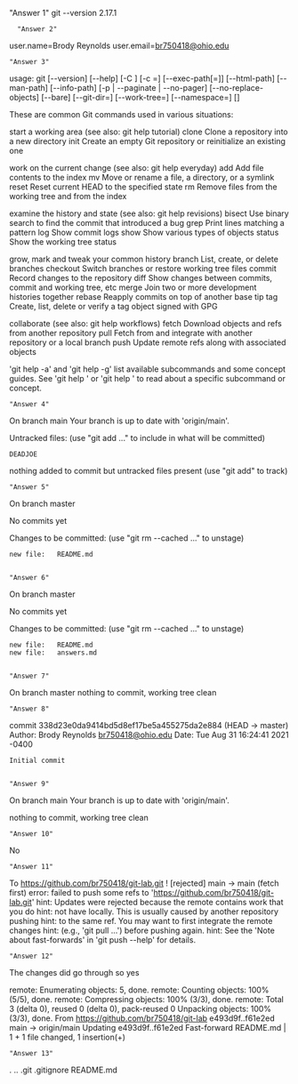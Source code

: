    "Answer 1" 
git --version 2.17.1


      "Answer 2"
user.name=Brody Reynolds
user.email=br750418@ohio.edu


	"Answer 3"
usage: git [--version] [--help] [-C <path>] [-c <name>=<value>]
           [--exec-path[=<path>]] [--html-path] [--man-path] [--info-path]
           [-p | --paginate | --no-pager] [--no-replace-objects] [--bare]
           [--git-dir=<path>] [--work-tree=<path>] [--namespace=<name>]
           <command> [<args>]

These are common Git commands used in various situations:

start a working area (see also: git help tutorial)
   clone      Clone a repository into a new directory
   init       Create an empty Git repository or reinitialize an existing one

work on the current change (see also: git help everyday)
   add        Add file contents to the index
   mv         Move or rename a file, a directory, or a symlink
   reset      Reset current HEAD to the specified state
   rm         Remove files from the working tree and from the index

examine the history and state (see also: git help revisions)
   bisect     Use binary search to find the commit that introduced a bug
   grep       Print lines matching a pattern
   log        Show commit logs
   show       Show various types of objects
   status     Show the working tree status

grow, mark and tweak your common history
   branch     List, create, or delete branches
   checkout   Switch branches or restore working tree files
   commit     Record changes to the repository
   diff       Show changes between commits, commit and working tree, etc
   merge      Join two or more development histories together
   rebase     Reapply commits on top of another base tip
   tag        Create, list, delete or verify a tag object signed with GPG

collaborate (see also: git help workflows)
   fetch      Download objects and refs from another repository
   pull       Fetch from and integrate with another repository or a local branch
   push       Update remote refs along with associated objects

'git help -a' and 'git help -g' list available subcommands and some
concept guides. See 'git help <command>' or 'git help <concept>'
to read about a specific subcommand or concept.


	"Answer 4"
On branch main
Your branch is up to date with 'origin/main'.

Untracked files:
  (use "git add <file>..." to include in what will be committed)

	DEADJOE

nothing added to commit but untracked files present (use "git add" to track)



	"Answer 5"
On branch master

No commits yet

Changes to be committed:
  (use "git rm --cached <file>..." to unstage)

	new file:   README.md


	"Answer 6"
On branch master

No commits yet

Changes to be committed:
  (use "git rm --cached <file>..." to unstage)

	new file:   README.md
	new file:   answers.md


	"Answer 7"
On branch master
nothing to commit, working tree clean


	"Answer 8"
commit 338d23e0da9414bd5d8ef17be5a455275da2e884 (HEAD -> master)
Author: Brody Reynolds <br750418@ohio.edu>
Date:   Tue Aug 31 16:24:41 2021 -0400

    Initial commit


	"Answer 9"
On branch main
Your branch is up to date with 'origin/main'.

nothing to commit, working tree clean


	"Answer 10"
No


	"Answer 11"

To https://github.com/br750418/git-lab.git
 ! [rejected]        main -> main (fetch first)
error: failed to push some refs to 'https://github.com/br750418/git-lab.git'
hint: Updates were rejected because the remote contains work that you do
hint: not have locally. This is usually caused by another repository pushing
hint: to the same ref. You may want to first integrate the remote changes
hint: (e.g., 'git pull ...') before pushing again.
hint: See the 'Note about fast-forwards' in 'git push --help' for details.


	"Answer 12"
The changes did go through so yes

remote: Enumerating objects: 5, done.
remote: Counting objects: 100% (5/5), done.
remote: Compressing objects: 100% (3/3), done.
remote: Total 3 (delta 0), reused 0 (delta 0), pack-reused 0
Unpacking objects: 100% (3/3), done.
From https://github.com/br750418/git-lab
   e493d9f..f61e2ed  main       -> origin/main
Updating e493d9f..f61e2ed
Fast-forward
 README.md | 1 +
 1 file changed, 1 insertion(+)

	"Answer 13"
.  ..  .git  .gitignore  README.md





